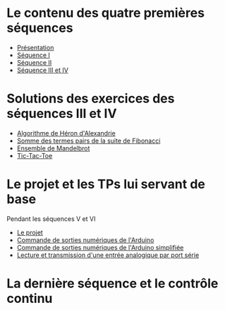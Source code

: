 # Le contenu des quatre premières séquences
* [Présentation](https://www.overleaf.com/read/xmppskqqmddp)
* [Séquence I](https://www.overleaf.com/read/jpzpvvqpbftv)
* [Séquence II](https://www.overleaf.com/read/nxbynqkzygxs)
* [Séquence III et IV](https://www.overleaf.com/read/tfmzjnfphpkn)

# Solutions des exercices des séquences III et IV

* [Algorithme de Héron d'Alexandrie](https://github.com/fbuloup/CMI015/blob/master/HeronAlgorithm.ipynb?flush_cache=true)
* [Somme des termes pairs de la suite de Fibonacci](https://github.com/fbuloup/CMI015/blob/master/Fibonacci.ipynb?flush_cache=true)
* [Ensemble de Mandelbrot](https://github.com/fbuloup/CMI015/blob/master/MandelbrotSet.ipynb?flush_cache=true)
* [Tic-Tac-Toe](https://github.com/fbuloup/CMI015/blob/master/TicTacToe.ipynb?flush_cache=true)

# Le projet et les TPs lui servant de base 
Pendant les séquences V et VI

* [Le projet](https://www.overleaf.com/read/zgpkzqtgtwkq)
* [Commande de sorties numériques de l'Arduino](https://github.com/fbuloup/CMI015/blob/master/Arduino.ipynb?flush_cache=true)
* [Commande de sorties numériques de l'Arduino simplifiée](https://github.com/fbuloup/CMI015/blob/master/Arduino_Simple.ipynb?flush_cache=true)
* [Lecture et transmission d'une entrée analogique par port série](https://github.com/fbuloup/CMI015/blob/master/AnalogInput.ipynb?flush_cache=true)

# La dernière séquence et le contrôle continu
<!--
[Contrôle continu 2018](https://www.overleaf.com/read/hmbwwnrvxcmx)
[Correction contrôle continu 2018](https://www.overleaf.com/read/cjspwfpvwxrj)
-->
